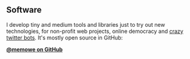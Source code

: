 ## Software

I develop tiny and medium tools and libraries just to try out new technologies, for non-profit web projects, online democracy and [crazy twitter bots][dong]. It's mostly open source in GitHub:

[<i class="fab fa-github"></i> **@memowe on GitHub**][github]

[dong]: https://www.ksta.de/koeln/koeln-im-netz-der-mann-hinter-dem-twitter-dom-2360804
[github]: https://github.com/memowe
